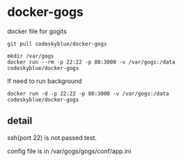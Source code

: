 docker-gogs
===========

docker file for gogits

```
git pull codeskyblue/docker-gogs

mkdir /var/gogs
docker run --rm -p 22:22 -p 80:3000 -v /var/gogs:/data codeskyblue/docker-gogs
```

If need to run background

```
docker run -d -p 22:22 -p 80:3000 -v /var/gogs:/data codeskyblue/docker-gogs
```

## detail
ssh(port 22) is not passed test.

config file is in /var/gogs/gogs/conf/app.ini
